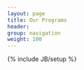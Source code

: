 ```yaml
---
layout: page
title: Our Programs
header:
group: navigation
weight: 100
---
```

{% include JB/setup %}

